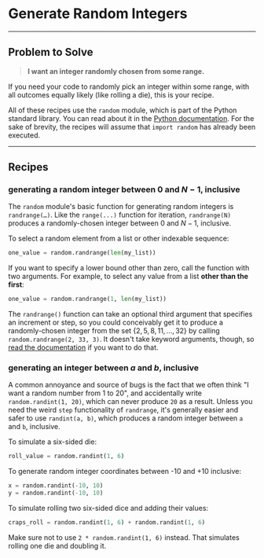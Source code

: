# Generate Random Integers

___
## Problem to Solve

> **I want an integer randomly chosen from some range.**

If you need your code to randomly pick an integer within some range, with all outcomes equally likely (like rolling a die), this is your recipe.

All of these recipes use the `random` module, which is part of the Python standard library. You can read about it in the [Python documentation](https://docs.python.org/3/library/random.html). For the sake of brevity, the recipes will assume that `import random` has already been executed.

___
## Recipes

### generating a random integer between 0 and $N - 1$, inclusive

The `random` module's basic function for generating random integers is `randrange(…)`. Like the `range(...)` function for iteration, `randrange(N)` produces a randomly-chosen integer between 0 and $N - 1$, inclusive.

To select a random element from a list or other indexable sequence:

```python
one_value = random.randrange(len(my_list))
```

If you want to specify a lower bound other than zero, call the function with two arguments. For example, to select any value from a list **other than the first**:

```python
one_value = random.randrange(1, len(my_list))
```

The `randrange()` function can take an optional third argument that specifies an increment or step, so you could conceivably get it to produce a randomly-chosen integer from the set $\{2, 5, 8, 11, \dots, 32\}$ by calling `random.randrange(2, 33, 3)`. It doesn't take keyword arguments, though, so <a href="https://docs.python.org/3/library/random.html#functions-for-integers" target="_blank">read the documentation</a> if you want to do that.


### generating an integer between $a$ and $b$, inclusive

A common annoyance and source of bugs is the fact that we often think "I want a random number from 1 to 20", and accidentally write `random.randint(1, 20)`, which can never produce `20` as a result. Unless you need the weird `step` functionality of `randrange`, it's generally easier and safer to use `randint(a, b)`, which produces a random integer between `a` and `b`, inclusive.

To simulate a six-sided die:

```python
roll_value = random.randint(1, 6)
```

To generate random integer coordinates between -10 and +10 inclusive:

```python
x = random.randint(-10, 10)
y = random.randint(-10, 10)
```

To simulate rolling two six-sided dice and adding their values:

```python
craps_roll = random.randint(1, 6) + random.randint(1, 6)
```

Make sure not to use `2 * random.randint(1, 6)` instead. That simulates rolling one die and doubling it.

